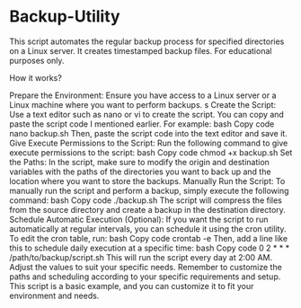 # Backup-Utility
This script  automates the regular backup process for specified directories on a Linux server. It creates timestamped backup files. For educational purposes only.





How it works?



Prepare the Environment:
Ensure you have access to a Linux server or a Linux machine where you want to perform backups. s
Create the Script:
Use a text editor such as nano or vi to create the script. You can copy and paste the script code I mentioned earlier. For example:
bash
Copy code
nano backup.sh
Then, paste the script code into the text editor and save it.
Give Execute Permissions to the Script:
Run the following command to give execute permissions to the script:
bash
Copy code
chmod +x backup.sh
Set the Paths:
In the script, make sure to modify the origin and destination variables with the paths of the directories you want to back up and the location where you want to store the backups.
Manually Run the Script:
To manually run the script and perform a backup, simply execute the following command:
bash
Copy code
./backup.sh
The script will compress the files from the source directory and create a backup in the destination directory.
Schedule Automatic Execution (Optional):
If you want the script to run automatically at regular intervals, you can schedule it using the cron utility. To edit the cron table, run:
bash
Copy code
crontab -e
Then, add a line like this to schedule daily execution at a specific time:
bash
Copy code
0 2 * * * /path/to/backup/script.sh
This will run the script every day at 2:00 AM. Adjust the values to suit your specific needs.
Remember to customize the paths and scheduling according to your specific requirements and setup. This script is a basic example, and you can customize it to fit your environment and needs.

